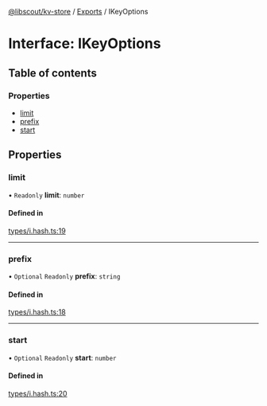 [@libscout/kv-store](../README.md) / [Exports](../modules.md) / IKeyOptions

# Interface: IKeyOptions

## Table of contents

### Properties

- [limit](IKeyOptions.md#limit)
- [prefix](IKeyOptions.md#prefix)
- [start](IKeyOptions.md#start)

## Properties

### limit

• `Readonly` **limit**: `number`

#### Defined in

[types/i.hash.ts:19](https://github.com/libscout/kv-store/blob/6b6e50d/src/types/i.hash.ts#L19)

___

### prefix

• `Optional` `Readonly` **prefix**: `string`

#### Defined in

[types/i.hash.ts:18](https://github.com/libscout/kv-store/blob/6b6e50d/src/types/i.hash.ts#L18)

___

### start

• `Optional` `Readonly` **start**: `number`

#### Defined in

[types/i.hash.ts:20](https://github.com/libscout/kv-store/blob/6b6e50d/src/types/i.hash.ts#L20)
